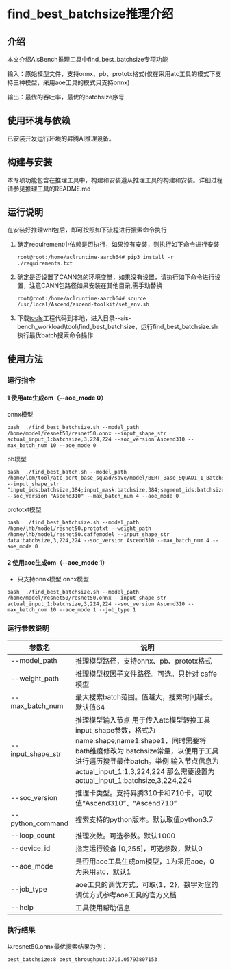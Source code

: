 # find_best_batchsize推理介绍

## 介绍
本文介绍AisBench推理工具中find_best_batchsize专项功能

输入：原始模型文件，支持onnx、pb、prototx格式(仅在采用atc工具的模式下支持三种模型，采用aoe工具的模式只支持onnx)

输出：最优的吞吐率，最优的batchsize序号

## 使用环境与依赖
已安装开发运行环境的昇腾AI推理设备。

## 构建与安装
本专项功能包含在推理工具中，构建和安装遵从推理工具的构建和安装。详细过程请参见推理工具的README.md

## 运行说明
在安装好推理whl包后，即可按照如下流程进行搜索命令执行
1. 确定requirement中依赖是否执行，如果没有安装，则执行如下命令进行安装
    ```
    root@root:/home/aclruntime-aarch64# pip3 install -r ./requirements.txt
    ```

2. 确定是否设置了CANN包的环境变量，如果没有设置，请执行如下命令进行设置，注意CANN包路径如果安装在其他目录,需手动替换
    ```
    root@root:/home/aclruntime-aarch64# source  /usr/local/Ascend/ascend-toolkit/set_env.sh
    ```

3. 下载[tools](https://gitee.com/ascend/tools)工程代码到本地，进入目录--ais-bench_workload\tool\find_best_batchsize，运行find_best_batchsize.sh 执行最优batch搜索命令操作

## 使用方法

 ### 运行指令
 #### 1 使用atc生成om（--aoe_mode 0）
 onnx模型
```
bash  ./find_best_batchsize.sh --model_path /home/model/resnet50/resnet50.onnx --input_shape_str actual_input_1:batchsize,3,224,224 --soc_version Ascend310 --max_batch_num 10 --aoe_mode 0
```
pb模型
```
bash  ./find_best_batch.sh --model_path /home/lcm/tool/atc_bert_base_squad/save/model/BERT_Base_SQuAD1_1_BatchSize_None.pb --input_shape_str "input_ids:batchsize,384;input_mask:batchsize,384;segment_ids:batchsize,384" --soc_version "Ascend310" --max_batch_num 4 --aoe_mode 0
```
prototxt模型
```
bash  ./find_best_batchsize.sh --model_path /home/lhb/model/resnet50.prototxt --weight_path /home/lhb/model/resnet50.caffemodel --input_shape_str data:batchsize,3,224,224 --soc_version Ascend310 --max_batch_num 4 --aoe_mode 0
```
 #### 2 使用aoe生成om（--aoe_mode 1）
- 只支持onnx模型
 onnx模型
```
bash  ./find_best_batchsize.sh --model_path /home/model/resnet50/resnet50.onnx --input_shape_str actual_input_1:batchsize,3,224,224 --soc_version Ascend310 --max_batch_num 10 --aoe_mode 1 --job_type 1
```

### 运行参数说明

| 参数名   | 说明                            |
| -------- | ------------------------------- |
| --model_path  | 推理模型路径，支持onnx、pb、prototx格式           |
| --weight_path  | 推理模型权因子文件路径。可选。只针对 caffe模型           |
| --max_batch_num | 最大搜索batch范围。值越大，搜索时间越长。默认值64      |
| --input_shape_str  | 推理模型输入节点 用于传入atc模型转换工具input_shape参数，格式为 name:shape;name1:shape1，同时需要将bath维度修改为 batchsize常量，以便用于工具进行遍历搜寻最佳batch。举例  输入节点信息为 actual_input_1:1,3,224,224  那么需要设置为 actual_input_1:batchsize,3,224,224        |
| --soc_version | 推理卡类型。支持昇腾310卡和710卡，可取值“Ascend310”、“Ascend710”                |
| --python_command | 搜索支持的python版本。默认取值python3.7      |
| --loop_count   | 推理次数。可选参数。默认1000 |
| --device_id   | 指定运行设备 [0,255]，可选参数，默认0 |
| --aoe_mode |是否用aoe工具生成om模型，1为采用aoe，0为采用atc，默认1|
| --job_type|aoe工具的调优方式，可取{1，2}，数字对应的调优方式参考aoe工具的官方文档|
| --help| 工具使用帮助信息                  |

### 执行结果

以resnet50.onnx最优搜索结果为例：

```
best_batchsize:8 best_throughput:3716.05793807153
```
